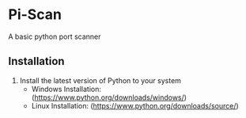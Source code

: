 # Pi-Scan

A basic python port scanner

## Installation
1. Install the latest version of Python to your system
   - Windows Installation: (https://www.python.org/downloads/windows/)
   - Linux Installation: (https://www.python.org/downloads/source/)



